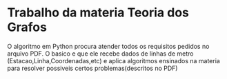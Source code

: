 # Trabalho da materia Teoria dos Grafos

O algoritmo em Python procura atender todos os requisitos pedidos no arquivo PDF.
O basico e que ele recebe dados de linhas de metro (Estacao,Linha,Coordenadas,etc) e aplica algoritmos ensinados na materia para resolver possiveis certos problemas(descritos no PDF)
